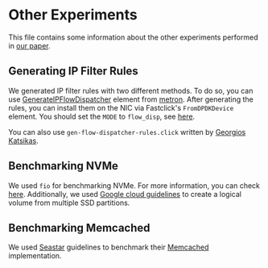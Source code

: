 # Other Experiments

This file contains some information about the other experiments performed in [our paper][ddio-atc-paper].

## Generating IP Filter Rules

We generated IP filter rules with two different methods. To do so, you can use [GenerateIPFlowDispatcher][gen-ip-flows] element from [metron][metron-repo]. After generating the rules, you can install them on the NIC via Fastclick's `FromDPDKDevice` element. You should set the `MODE` to `flow_disp`, see [here][fromdpdkdevice-wiki].

You can also use `gen-flow-dispatcher-rules.click` written by [Georgios Katsikas][georgios-github].

## Benchmarking NVMe

We used `fio` for benchmarking NVMe. For more information, you can check [here][nvme-benchmark]. Additionally, we used [Google cloud guidelines][google-ssd] to create a logical volume from multiple SSD partitions.

[nvme-benchmark]: https://wiki.mikejung.biz/Benchmarking
[google-ssd]: https://cloud.google.com/compute/docs/disks/local-ssd

## Benchmarking Memcached

We used [Seastar][seastar-page] guidelines to benchmark their [Memcached][seastar-memcached] implementation.

[seastar-page]: http://seastar.io/
[seastar-memcached]: https://github.com/scylladb/seastar/wiki/Memcached-Benchmark

[ddio-atc-paper]: https://www.usenix.org/conference/atc20/presentation/farshin
[metron-repo]: https://github.com/tbarbette/fastclick/tree/metron
[fromdpdkdevice-wiki]: https://github.com/tbarbette/fastclick/wiki/FromDPDKDevice
[gen-ip-flows]: https://github.com/tbarbette/fastclick/blob/metron/elements/ip/generateipflowdispatcher.hh
[georgios-github]: https://github.com/gkatsikas

